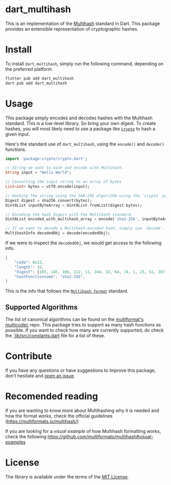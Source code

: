 # dart_multihash

This is an implementation of the 
[Multihash](https://github.com/multiformats/multihash)
standard in Dart.
This package provides an extensible representation of cryptographic hashes.

# Install

To install `dart_multihash`, 
simply run the following command,
depending on the preferred platform.

```sh
flutter pub add dart_multihash
dart pub add dart_multihash
```

# Usage

This package simply encodes and decodes
hashes with the Multihash standard. 
This is a low-level library. 
So bring your own digest.
To create hashes, you will most likely
need to use a package
like [`crypto`](https://pub.dev/packages/crypto)
to hash a given input.

Here's the standard use of `dart_multihash`,
using the `encode()` and `decode()` functions.

```dart
import 'package:crypto/crypto.dart';

// String we want to hash and encode with Multihash.
String input = "Hello World";

// Converting the input string to an array of bytes
List<int> bytes = utf8.encode(input);

// Hashing the string using the SHA-256 algorithm using the `crypto` package
Digest digest = sha256.convert(bytes);
Uint8List inputByteArray = Uint8List.fromList(digest.bytes);

// Encoding the hash digest with the Multihash standard.
Uint8List encoded_with_multihash_array = encode('sha2-256', inputByteArray);

// If we want to decode a Multihash-encoded hash, simply use `decode`.
MultihashInfo decodedObj = decode(encodedObj);
```

If we were to inspect the `decodedObj`, 
we would get access to the following info.

```dart
{
    "code": 0x12, 
    "length": 32,
    "digest": [165, 145, 166, 212, 11, 244, 32, 64, 74, 1, 23, 51, 207, 183, 177, 144, 214, 44, 101, 191, 11, 205, 163, 43, 87, 178, 119, 217, 173, 159, 20, 110],
    "hashFunctionname": "sha2-256",
}
```

This is the info that follows the 
[`Multihash format`](https://multiformats.io/multihash/#the-multihash-format)
standard.

## Supported Algorithms

The list of canonical algorithms
can be found on the
[multiformat's multicodec](https://github.com/multiformats/multicodec/blob/master/table.csv)
repo.
This package tries to support
as many hash functions as possible.
If you want to check
how many are currently supported, 
do check the [`lib/src/constants.dart](/lib/src/constants.dart)
file for a list of these.

# Contribute

If you have any questions 
or have suggestions to improve this package,
don't hesitate and 
[open an issue](https://github.com/dwyl/dart_multihash/issues).

# Recomended reading

If you are wanting to know more about Multihashing
why it is needed and how the format works,
check the official guidelines (https://multiformats.io/multihash/)

If you are looking for a *visual example*
of how Multihash formatting works,
check the following https://github.com/multiformats/multihash#visual-examples

# License

The library is available
under the terms of the 
[MIT License](https://opensource.org/licenses/MIT).

